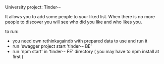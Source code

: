 University project: Tinder--

It allows you to add some people to your liked list.
When there is no more people to discover you will see who did you like and who likes you.

to run:
- you need own rethinkagaindb with prepared data to use and run it
- run 'swagger project start 'tinder-- BE'
- run 'npm start' in 'tinder-- FE' directory ( you may have to npm install at first ) 

